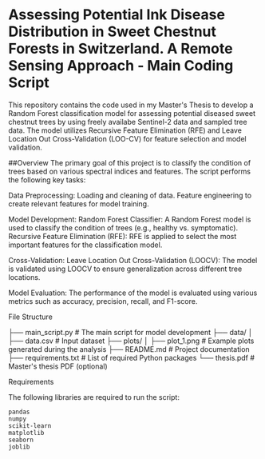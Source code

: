 # Assessing Potential Ink Disease Distribution in Sweet Chestnut Forests in Switzerland. A Remote Sensing Approach - Main Coding Script

This repository contains the code used in my Master's Thesis to develop a Random Forest classification model for assessing potential diseased sweet chestnut trees by using freely availabe Sentinel-2 data and sampled tree data. The model utilizes Recursive Feature Elimination (RFE) and Leave Location Out Cross-Validation (LOO-CV) for feature selection and model validation.

##Overview
The primary goal of this project is to classify the condition of trees based on various spectral indices and features. The script performs the following key tasks:

  Data Preprocessing:
        Loading and cleaning of data.
        Feature engineering to create relevant features for model training.

  Model Development:
        Random Forest Classifier: A Random Forest model is used to classify the condition of trees (e.g., healthy vs. symptomatic).
        Recursive Feature Elimination (RFE): RFE is applied to select the most important features for the classification model.

  Cross-Validation:
        Leave Location Out Cross-Validation (LOOCV): The model is validated using LOOCV to ensure generalization across different tree locations.

  Model Evaluation:
        The performance of the model is evaluated using various metrics such as accuracy, precision, recall, and F1-score.

File Structure

├── main_script.py                # The main script for model development
├── data/
│   ├── data.csv                  # Input dataset
├── plots/
│   ├── plot_1.png                # Example plots generated during the analysis
├── README.md                     # Project documentation
├── requirements.txt              # List of required Python packages
└── thesis.pdf                    # Master's thesis PDF (optional)

Requirements

The following libraries are required to run the script:

    pandas
    numpy
    scikit-learn
    matplotlib
    seaborn
    joblib
